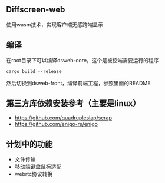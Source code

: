 ## Diffscreen-web

使用wasm技术，实现客户端无感跨端显示

## 编译

在root目录下可以编译dsweb-core，这个是被控端需要运行的程序

`cargo build --release`

然后切换到dsweb-front，编译前端工程，参照里面的README

## 第三方库依赖安装参考（主要是linux）

* https://github.com/quadrupleslap/scrap
* https://github.com/enigo-rs/enigo

## 计划中的功能

* 文件传输
* 移动端键盘鼠标适配
* webrtc协议转换
